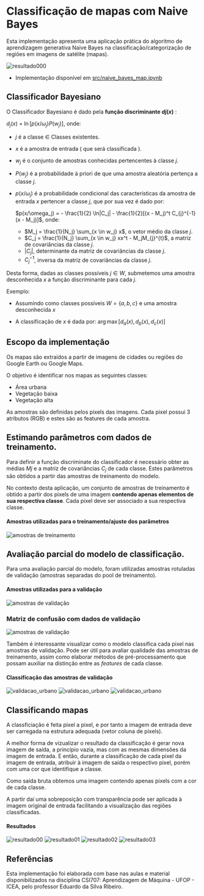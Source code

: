 # Classificação de mapas com Naive Bayes


Esta implementação apresenta uma aplicação prática do algoritmo de aprendizagem generativa Naive Bayes na classificação/categorização de regiões em imagens de satélite (mapas).

![resultado000](img/result00.png) 


- Implementação disponível em [src/naive_bayes_map.ipynb](.src/naive_bayes_map.ipynb)

## Classificador Bayesiano

O Classificador Bayesiano é dado pela **função discriminante $dj(x)$** :

$d_j(x)$ = $\ln{[p(x/\omega_j) P(w_j)]}$, onde:

 - $j$ é a classe $\in$ Classes existentes.
 - $x$ é a amostra de entrada ( que será classificada ).
 - $w_j$ é o conjunto de amostras conhecidas pertencentes à classe $j$.
 - $P(w_j)$ é a probabilidade à priori de que uma amostra aleatória pertença a classe $j$.
 - $p(x/\omega_j)$ é a probabilidade condicional das características da amostra de entrada $x$ pertencer a classe $j$, que por sua vez é dado por:

    $p(x/\omega_j) = - \frac{1}{2} \ln|C_j| - \frac{1}{2}[(x - M_j)^t C_{j}^{-1}(x - M_j)]$, onde:

     - $M_j = \frac{1}{N_j} \sum_{x \in w_j} x$,  o vetor médio da classe $j$.
     - $C_j = \frac{1}{N_j} \sum_{x \in w_j} xx^t - M_jM_{j}^{t}$, a matriz de covariâncias da classe $j$.
     - $|C_j|$, determinante da matriz de covariâncias da classe $j$.
     - $C_{j}^{-1}$, inversa da matriz de covariâncias da classe $j$.


Desta forma, dadas as classes possíveis $j \in W$, submetemos uma amostra desconhecida $x$ a função discriminante para cada $j$.

Exemplo:
 
  - Assumindo como classes possíveis $W = \{ a, b, c \}$ e uma amostra desconhecida $x$

  - A classificação de $x$ é dada por: $\arg\max[ d_a(x), d_b(x), d_c(x) ]$

  
## Escopo da implementação

Os mapas são extraídos a partir de imagens de cidades ou regiões do Google Earth ou Google Maps.

O objetivo é identificar nos mapas as seguintes classes:
 
 - Área urbana
 - Vegetação baixa
 - Vegetação alta

As amostras são definidas pelos pixels das imagens. Cada pixel possui 3 atributos (RGB) e estes são as features de cada amostra.


## Estimando parâmetros com dados de treinamento.

Para definir a função discriminate do classificador é necessário obter as médias $Mj$ e a matriz de covariâncias $C_j$ de cada classe. Estes parâmetros são obtidos a partir das amostras de treinamento do modelo.

No contexto desta aplicação, um conjunto de amostras de treinamento é obtido a partir dos pixels de uma imagem **contendo apenas elementos de sua respectiva classe**. Cada pixel deve ser associado a sua respectiva classe.

#### Amostras utilizadas para o treinamento/ajuste dos parâmetros
![amostras de treinamento](img/sample_train_overview.png)


## Avaliação parcial do modelo de classificação.

Para uma avaliação parcial do modelo, foram utilizadas amostras rotuladas de validação (amostras separadas do pool de treinamento).

#### Amostras utilizadas para a validação
![amostras de validação](img/sample_val_overview.png)

### Matriz de confusão com dados de validação
![amostras de validação](img/cf_matrix_val.png)

Também é interessante visualizar como o modelo classifica cada pixel nas amostras de validação. Pode ser útil para avaliar qualidade das amostras de treinamento, assim como elaborar métodos de pré-processamento que possam auxiliar na distinção entre as *features* de cada classe.

#### Classificação das amostras de validação
![validacao_urbano](img/val_result_urban.png)
![validacao_urbano](img/val_result_tree.png)
![validacao_urbano](img/val_result_lowveget.png) 

## Classificando mapas
A classficiação é feita pixel a pixel, e por tanto a imagem de entrada deve ser carregada na estrutura adequada (vetor coluna de pixels).

A melhor forma de vizualizar o resultado da classificação é gerar nova imagem de saída, a princípio vazia, mas com as mesmas dimensões da imagem de entrada. E então, durante a classificação de cada pixel da imagem de entrada, atribuir à imagem de saída o respectivo pixel, porém com uma cor que identifique a classe.

Como saída bruta obtemos uma imagem contendo apenas pixels com a cor de cada classe.

A partir daí uma sobreposição com transparência pode ser aplicada à imagem original de entrada facilitando a visualização das regiões classificadas.

#### Resultados
![resultado00](img/result00.png) 
![resultado01](img/result01.png) 
![resultado02](img/result02.png) 
![resultado03](img/result03.png) 




## Referências

Esta implementação foi elaborada com base nas aulas e material disponibilizados na disciplina CSI707: Aprendizagem de Máquina - UFOP - ICEA, pelo professor Eduardo da Silva Ribeiro.









